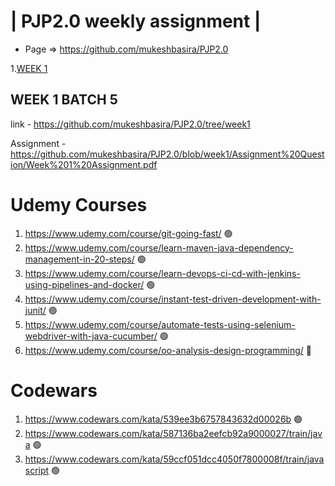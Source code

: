 | PJP2.0 weekly assignment |
========================

* Page => https://github.com/mukeshbasira/PJP2.0

1.[WEEK 1](#WEEK-1-BATCH-5)

## WEEK 1 BATCH 5
link - https://github.com/mukeshbasira/PJP2.0/tree/week1

Assignment - https://github.com/mukeshbasira/PJP2.0/blob/week1/Assignment%20Question/Week%201%20Assignment.pdf

# Udemy Courses
1. https://www.udemy.com/course/git-going-fast/ 🟢 
2. https://www.udemy.com/course/learn-maven-java-dependency-management-in-20-steps/ 🟢 
3. https://www.udemy.com/course/learn-devops-ci-cd-with-jenkins-using-pipelines-and-docker/ 🟢 
4. https://www.udemy.com/course/instant-test-driven-development-with-junit/ 🟢 
5. https://www.udemy.com/course/automate-tests-using-selenium-webdriver-with-java-cucumber/ 🟢 
6. https://www.udemy.com/course/oo-analysis-design-programming/ 🔴

# Codewars
1. https://www.codewars.com/kata/539ee3b6757843632d00026b 🟢 
2. https://www.codewars.com/kata/587136ba2eefcb92a9000027/train/java 🟢 
3. https://www.codewars.com/kata/59ccf051dcc4050f7800008f/train/javascript 🟢 
